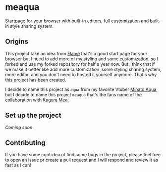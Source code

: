 # meaqua
 Startpage for your browser with built-in editors, full customization and built-in style sharing system.

## Origins
This project take an idea from [Flame](https://github.com/pawelmalak/flame) that's a good start page for your browser but I need to add more 
of my styling and some customization, so I forked and use my forked repository for half a year now. But I think that if we make 
it better like add more customization ,some styling sharing system, more editor, and you don't need to hosted it yourself anymore.
That's why this project has been created.

I decide to name this project as `aqua` from my favorite Vtuber [Minato Aqua,](https://virtualyoutuber.fandom.com/wiki/Minato_Aqua)
but I decide to name this project `meaqua` that's the fans name of the collaboration with [Kagura Mea](https://virtualyoutuber.fandom.com/wiki/Kagura_Mea).

## Set up the project
_Coming soon_

## Contributing
If you have some cool idea ot find some bugs in the project, please feel free to open an issue pr create a pull request and I will respond and review it as fast as I can!